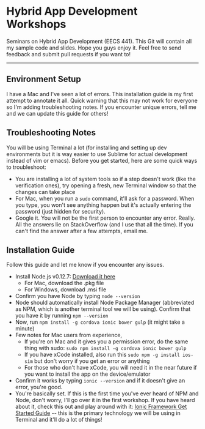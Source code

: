 # Hybrid App Development Workshops
Seminars on Hybrid App Development (EECS 441). This Git will contain all my sample code and slides.
Hope you guys enjoy it. Feel free to send feedback and submit pull requests if you want to!

***

Environment Setup
-----------------
I have a Mac and I've seen a lot of errors. This installation guide is my first attempt to annotate
it all. Quick warning that this may not work for everyone so I'm adding troubleshooting notes. If you encounter unique errors, tell me and we can update this guide for others!

Troubleshooting Notes
-----------------

You will be using Terminal a lot (for installing and setting up dev environments but it is way easier to use
Sublime for actual development instead of vim or emacs). Before you get started, here are some quick ways to troubleshoot:

* You are installing a lot of system tools so if a step doesn't work (like the verification ones), try opening a fresh, new Terminal window so that the changes can take place
* For Mac, when you run a `sudo` command, it'll ask for a password. When you type, you won't see anything happen but it's actually entering the password (just hidden for security).
* Google it. You will not be the first person to encounter any error. Really. All the answers lie on StackOverflow (and I use that all the time). If you can't find the answer after a few attempts, email me.

Installation Guide
-----------------

Follow this guide and let me know if you encounter any issues. 

* Install Node.js v0.12.7: [Download it here](https://nodejs.org/dist/v0.12.7/)
	* For Mac, download the .pkg file
	* For Windows, download .msi file
* Confirm you have Node by typing `node --version`
* Node should automatically install Node Package Manager (abbreviated as NPM, which is another terminal tool we will be using). Confirm that you have it by running `npm --version`
* Now, run `npm install -g cordova ionic bower gulp` (it might take a minute)
* Few notes for Mac users from experience,
	* If you're on Mac and it gives you a permission error, do the same thing with sudo: `sudo npm install -g cordova ionic bower gulp`
	* If you have xCode installed, also run this `sudo npm -g install ios-sim` but don't worry if you get an error or anything
	* For those who don't have xCode, you will need it in the near future if you want to install the app on the device/emulator
* Confirm it works by typing `ionic --version` and if it doesn't give an error, you're good.
* You're basically set. If this is the first time you've ever heard of NPM and Node, don't worry, I'll go over it in the first workshop. If you have heard about it, check this out and play around with it: [Ionic Framework Get Started Guide](http://ionicframework.com/getting-started/) -- this is the primary technology we will be using in Terminal and it'll do a lot of things!
